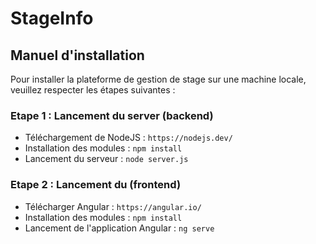 # StageInfo

## Manuel d'installation

Pour installer la plateforme de gestion de stage sur une machine locale, veuillez respecter les étapes suivantes : 

### Etape 1 : Lancement du server (backend)

- Téléchargement de NodeJS : `https://nodejs.dev/`
- Installation des modules : `npm install`
- Lancement du serveur : `node server.js`

### Etape 2 : Lancement du (frontend)

- Télécharger Angular : `https://angular.io/`
- Installation des modules : `npm install`
- Lancement de l'application Angular : `ng serve`
